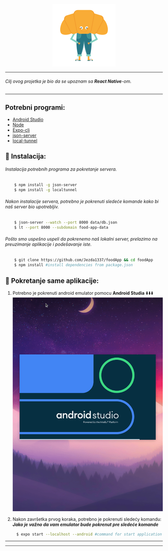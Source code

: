 
<div align="center"><img src="assets/logo.png"/></div>

---

###### Cilj ovog projetka je bio da se upoznam sa **React Native**-om.
---

## Potrebni programi:
*   [Android Studio](https://developer.android.com/studio)
*   [Node](https://nodejs.org/en/)
*   [Expo-cli](https://docs.expo.io/get-started/installation/)
*   [json-server](https://github.com/typicode/json-server)
*   [local-tunnel](https://github.com/localtunnel/localtunnel)


## :memo: Instalacija:
###### Instalacija potrebnih programa za pokretanje servera.
```bash
    $ npm install -g json-server 
    $ npm install -g localtunnel 
```

###### Nakon instalacije servera, potrebno je pokrenuti sledeće komande kako bi naš server bio upotrebljiv.
```bash
    $ json-server --watch --port 8000 data/db.json 
    $ lt --port 8000 --subdomain food-app-data
```
###### Pošto smo uspešno uspeli da pokrenemo naš lokalni server, prelazimo na preuzimanje aplikacije i podešavanje iste.
```bash
    $ git clone https://github.com/Jezda1337/foodApp && cd foodApp
    $ npm install #install dependencies from package.json 
```


## :rocket: Pokretanje same aplikacije:
1.  Potrebno je pokrenuti android emulator pomocu **Android Studia** 
    :arrow_down::arrow_down::arrow_down:
    ![how to :D](assets/tuts/clip-one.gif)

2.  Nakon završetka prvog koraka, potrebno je pokrenuti sledećy komandu:
    ***Jako je važno da vam emulator bude pokrenut pre sledeće komande***
```bash
     $ expo start --localhost --android #command for start application in android emulator
```
---
---